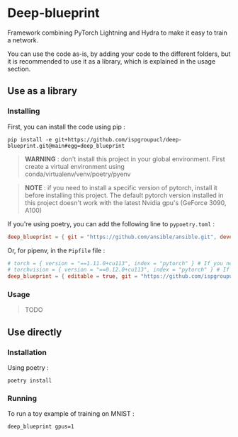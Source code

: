 # Deep-blueprint

Framework combining PyTorch Lightning and Hydra to make it easy to train a network.

You can use the code as-is, by adding your code to the different folders, but it
is recommended to use it as a library, which is explained in the usage section.


## Use as a library

### Installing

First, you can install the code using pip : 

```
pip install -e git+https://github.com/ispgroupucl/deep-blueprint.git@main#egg=deep_blueprint
```

> **WARNING** : don't install this project in your global environment. First create a
> virtual environment using conda/virtualenv/venv/poetry/pyenv

> **NOTE** : if you need to install a specific version of pytorch, install it before
> installing this project. The default pytorch version installed in this project doesn't
> work with the latest Nvidia gpu's (GeForce 3090, A100)

If you're using poetry, you can add the following line to `pypoetry.toml` :
```toml
deep_blueprint = { git = "https://github.com/ansible/ansible.git", develop = true}
```

Or, for pipenv, in the `Pipfile` file :
```toml
# torch = { version = "==1.11.0+cu113", index = "pytorch" } # If you need to use CUDA v11.3
# torchvision = { version = "==0.12.0+cu113", index = "pytorch" } # If you need to use CUDA v11.3
deep_blueprint = { editable = true, git = "https://github.com/ispgroupucl/deep-blueprint.git" }
```

### Usage

> TODO

## Use directly 
### Installation

Using poetry :

```
poetry install
```

### Running

To run a toy example of training on MNIST :

```
deep_blueprint gpus=1
```